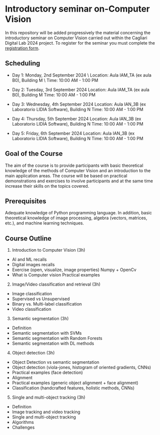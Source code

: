 # Introductory seminar on-Computer Vision

In this repository will be added progressively the material concerning the introductory seminar on Computer Vision carried out within the Cagliari Digital Lab 2024 project. To register for the seminar you must complete the [registration form](https://forms.gle/ZmxaRYqeDmrDFqKw9).

## Scheduling
- Day 1: Monday, 2nd September 2024 \\
Location: Aula IAM_TA (ex aula B0), Building M \\
Time: 10:00 AM - 1:00 PM

- Day 2: Tuesday, 3rd September 2024
Location: Aula IAM_TA (ex aula B0), Building M
Time: 10:00 AM - 1:00 PM

- Day 3: Wednesday, 4th September 2024
Location: Aula IAN_3B (ex Laboratorio LIDIA Software), Building N
Time: 10:00 AM - 1:00 PM

- Day 4: Thursday, 5th September 2024
Location: Aula IAN_3B (ex Laboratorio LIDIA Software), Building N
Time: 10:00 AM - 1:00 PM

- Day 5: Friday, 6th September 2024
Location: Aula IAN_3B (ex Laboratorio LIDIA Software), Building N
Time: 10:00 AM - 1:00 PM


## Goal of the Course
The aim of the course is to provide participants with basic theoretical knowledge of the methods of Computer Vision and an introduction to the main application areas. The course will be based on practical demonstrations and exercises to involve participants and at the same time increase their skills on the topics covered.
## Prerequisites
Adequate knowledge of Python programming language. In addition, basic theoretical knowledge of image processing, algebra (vectors, matrices, etc.), and machine learning techniques.

## Course Outline
1. Introduction to Computer Vision (3h)
  -	AI and ML recalls
  -	Digital images recalls
  - Exercise (open, visualize, image properties) Numpy + OpenCv
  -	What is Computer vision
    	Practical examples 
2.	Image/Video classification and retrieval (3h)
  -	Image classification
  -	Supervised vs Unsupervised 
  -	Binary vs. Multi-label classification
  -	Video classification
3. Semantic segmentation (3h)
  -	Definition
  -	Semantic segmentation with SVMs
  - Semantic segmentation with Random Forests
  - Semantic segmentation with DL methods
4.	Object detection (3h)
  - Object Detection vs semantic segmentation
  - Object detection (viola-jones, histogram of oriented gradients, CNNs)
  - Practical examples (face detection)
  - Alignment
  - Practical examples (generic object alignment + face alignment)
  - Classification (handcrafted features, holistic methods, CNNs)
5. Single and multi-object tracking (3h)
  - Definition
  - Image tracking and video tracking 
  - Single and multi-object tracking
  - Algorithms
  - Challenges
